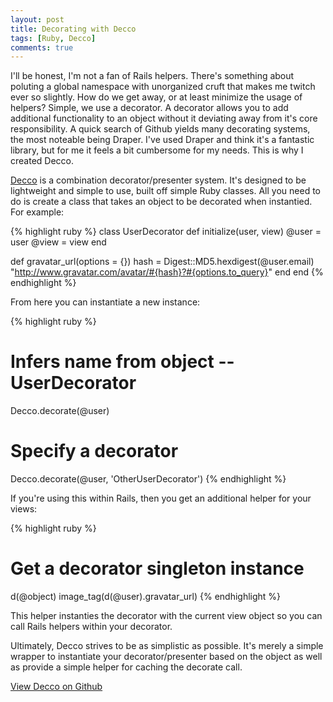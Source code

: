 ```yaml
---
layout: post
title: Decorating with Decco
tags: [Ruby, Decco]
comments: true
---
```


I'll be honest, I'm not a fan of Rails helpers. There's something about poluting a global namespace with unorganized cruft that makes me twitch ever so slightly. How do we get away, or at least minimize the usage of helpers? Simple, we use a decorator. A decorator allows you to add additional functionality to an object without it deviating away from it's core responsibility. A quick search of Github yields many decorating systems, the most noteable being Draper. I've used Draper and think it's a fantastic library, but for me it feels a bit cumbersome for my needs. This is why I created Decco.

<a href="http://github.com/kris/decco" target="_blank">Decco</a> is a combination decorator/presenter system. It's designed to be lightweight and simple to use, built off simple Ruby classes. All you need to do is create a class that takes an object to be decorated when instantied. For example:

{% highlight ruby %}
class UserDecorator
  def initialize(user, view)
    @user = user
    @view = view
  end
  
  def gravatar_url(options = {})
    hash = Digest::MD5.hexdigest(@user.email)
    "http://www.gravatar.com/avatar/#{hash}?#{options.to_query}"
  end
end
{% endhighlight %}

From here you can instantiate a new instance:

{% highlight ruby %}
# Infers name from object -- UserDecorator
Decco.decorate(@user)

# Specify a decorator
Decco.decorate(@user, 'OtherUserDecorator')
{% endhighlight %}

If you're using this within Rails, then you get an additional helper for your views:

{% highlight ruby %}
# Get a decorator singleton instance
d(@object)
image_tag(d(@user).gravatar_url)
{% endhighlight %}

This helper instanties the decorator with the current view object so you can call Rails helpers within your decorator.

Ultimately, Decco strives to be as simplistic as possible. It's merely a simple wrapper to instantiate your decorator/presenter based on the object as well as provide a simple helper for caching the decorate call.

<a href="http://github.com/kris/decco" target="_blank">View Decco on Github</a>